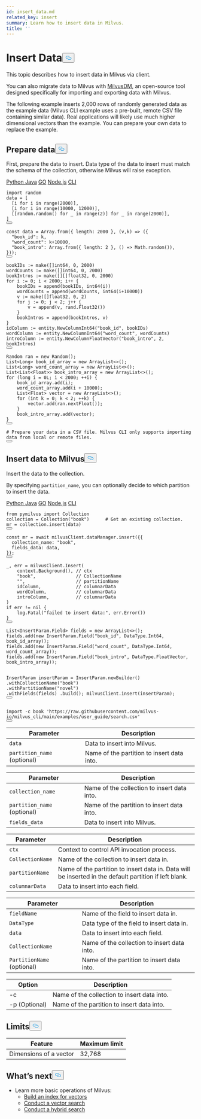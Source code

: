 ```yaml
---
id: insert_data.md
related_key: insert
summary: Learn how to insert data in Milvus.
title: ''
---
```

<h1 id="Insert-Data" class="common-anchor-header">Insert Data<button data-href="#Insert-Data" class="anchor-icon" translate="no">
      <svg translate="no"
        aria-hidden="true"
        focusable="false"
        height="20"
        version="1.1"
        viewBox="0 0 16 16"
        width="16"
      >
        <path
          fill="#0092E4"
          fill-rule="evenodd"
          d="M4 9h1v1H4c-1.5 0-3-1.69-3-3.5S2.55 3 4 3h4c1.45 0 3 1.69 3 3.5 0 1.41-.91 2.72-2 3.25V8.59c.58-.45 1-1.27 1-2.09C10 5.22 8.98 4 8 4H4c-.98 0-2 1.22-2 2.5S3 9 4 9zm9-3h-1v1h1c1 0 2 1.22 2 2.5S13.98 12 13 12H9c-.98 0-2-1.22-2-2.5 0-.83.42-1.64 1-2.09V6.25c-1.09.53-2 1.84-2 3.25C6 11.31 7.55 13 9 13h4c1.45 0 3-1.69 3-3.5S14.5 6 13 6z"
        ></path>
      </svg>
    </button></h1><p>This topic describes how to insert data in Milvus via client.</p>
<p>You can also migrate data to Milvus with <a href="/docs/es/migrate_overview.md">MilvusDM</a>, an open-source tool designed specifically for importing and exporting data with Milvus.</p>
<p>The following example inserts 2,000 rows of randomly generated data as the example data (Milvus CLI example uses a pre-built, remote CSV file containing similar data). Real applications will likely use much higher dimensional vectors than the example. You can prepare your own data to replace the example.</p>
<h2 id="Prepare-data" class="common-anchor-header">Prepare data<button data-href="#Prepare-data" class="anchor-icon" translate="no">
      <svg translate="no"
        aria-hidden="true"
        focusable="false"
        height="20"
        version="1.1"
        viewBox="0 0 16 16"
        width="16"
      >
        <path
          fill="#0092E4"
          fill-rule="evenodd"
          d="M4 9h1v1H4c-1.5 0-3-1.69-3-3.5S2.55 3 4 3h4c1.45 0 3 1.69 3 3.5 0 1.41-.91 2.72-2 3.25V8.59c.58-.45 1-1.27 1-2.09C10 5.22 8.98 4 8 4H4c-.98 0-2 1.22-2 2.5S3 9 4 9zm9-3h-1v1h1c1 0 2 1.22 2 2.5S13.98 12 13 12H9c-.98 0-2-1.22-2-2.5 0-.83.42-1.64 1-2.09V6.25c-1.09.53-2 1.84-2 3.25C6 11.31 7.55 13 9 13h4c1.45 0 3-1.69 3-3.5S14.5 6 13 6z"
        ></path>
      </svg>
    </button></h2><p>First, prepare the data to insert.  Data type of the data to insert must match the schema of the collection, otherwise Milvus will raise exception.</p>
<div class="multipleCode">
  <a href="#python">Python </a>
  <a href="#java">Java</a>
  <a href="#go">GO</a>
  <a href="#javascript">Node.js</a>
  <a href="#shell">CLI</a>
</div>
<pre><code translate="no" class="language-python"><span class="hljs-keyword">import</span> <span class="hljs-type">random</span>
<span class="hljs-variable">data</span> <span class="hljs-operator">=</span> [
  [i <span class="hljs-keyword">for</span> i in <span class="hljs-title function_">range</span><span class="hljs-params">(<span class="hljs-number">2000</span>)</span>],
  [i <span class="hljs-keyword">for</span> i in <span class="hljs-title function_">range</span><span class="hljs-params">(<span class="hljs-number">10000</span>, <span class="hljs-number">12000</span>)</span>],
  [[random.random() <span class="hljs-keyword">for</span> _ in <span class="hljs-title function_">range</span><span class="hljs-params">(<span class="hljs-number">2</span>)</span>] <span class="hljs-keyword">for</span> _ in <span class="hljs-title function_">range</span><span class="hljs-params">(<span class="hljs-number">2000</span>)</span>],
]
<button class="copy-code-btn"></button></code></pre>
<pre><code translate="no" class="language-javascript"><span class="hljs-keyword">const</span> data = <span class="hljs-title class_">Array</span>.<span class="hljs-title function_">from</span>({ <span class="hljs-attr">length</span>: <span class="hljs-number">2000</span> }, <span class="hljs-function">(<span class="hljs-params">v,k</span>) =&gt;</span> ({
  <span class="hljs-string">&quot;book_id&quot;</span>: k,
  <span class="hljs-string">&quot;word_count&quot;</span>: k+<span class="hljs-number">10000</span>,
  <span class="hljs-string">&quot;book_intro&quot;</span>: <span class="hljs-title class_">Array</span>.<span class="hljs-title function_">from</span>({ <span class="hljs-attr">length</span>: <span class="hljs-number">2</span> }, <span class="hljs-function">() =&gt;</span> <span class="hljs-title class_">Math</span>.<span class="hljs-title function_">random</span>()),
}));
<button class="copy-code-btn"></button></code></pre>
<pre><code translate="no" class="language-go">bookIDs := <span class="hljs-built_in">make</span>([]<span class="hljs-type">int64</span>, <span class="hljs-number">0</span>, <span class="hljs-number">2000</span>)
wordCounts := <span class="hljs-built_in">make</span>([]<span class="hljs-type">int64</span>, <span class="hljs-number">0</span>, <span class="hljs-number">2000</span>)
bookIntros := <span class="hljs-built_in">make</span>([][]<span class="hljs-type">float32</span>, <span class="hljs-number">0</span>, <span class="hljs-number">2000</span>)
<span class="hljs-keyword">for</span> i := <span class="hljs-number">0</span>; i &lt; <span class="hljs-number">2000</span>; i++ {
    bookIDs = <span class="hljs-built_in">append</span>(bookIDs, <span class="hljs-type">int64</span>(i))
    wordCounts = <span class="hljs-built_in">append</span>(wordCounts, <span class="hljs-type">int64</span>(i+<span class="hljs-number">10000</span>))
    v := <span class="hljs-built_in">make</span>([]<span class="hljs-type">float32</span>, <span class="hljs-number">0</span>, <span class="hljs-number">2</span>)
    <span class="hljs-keyword">for</span> j := <span class="hljs-number">0</span>; j &lt; <span class="hljs-number">2</span>; j++ {
        v = <span class="hljs-built_in">append</span>(v, rand.Float32())
    }
    bookIntros = <span class="hljs-built_in">append</span>(bookIntros, v)
}
idColumn := entity.NewColumnInt64(<span class="hljs-string">&quot;book_id&quot;</span>, bookIDs)
wordColumn := entity.NewColumnInt64(<span class="hljs-string">&quot;word_count&quot;</span>, wordCounts)
introColumn := entity.NewColumnFloatVector(<span class="hljs-string">&quot;book_intro&quot;</span>, <span class="hljs-number">2</span>, bookIntros)
<button class="copy-code-btn"></button></code></pre>
<pre><code translate="no" class="language-java">Random ran = <span class="hljs-keyword">new</span> Random();
List&lt;Long&gt; book_id_array = <span class="hljs-keyword">new</span> ArrayList&lt;&gt;();
List&lt;Long&gt; word_count_array = <span class="hljs-keyword">new</span> ArrayList&lt;&gt;();
List&lt;List&lt;Float&gt;&gt; book_intro_array = <span class="hljs-keyword">new</span> ArrayList&lt;&gt;();
<span class="hljs-keyword">for</span> (<span class="hljs-built_in">long</span> i = <span class="hljs-number">0L</span>; i &lt; <span class="hljs-number">2000</span>; ++i) {
    book_id_array.<span class="hljs-keyword">add</span>(i);
    word_count_array.<span class="hljs-keyword">add</span>(i + <span class="hljs-number">10000</span>);
    List&lt;Float&gt; vector = <span class="hljs-keyword">new</span> ArrayList&lt;&gt;();
    <span class="hljs-keyword">for</span> (<span class="hljs-built_in">int</span> k = <span class="hljs-number">0</span>; k &lt; <span class="hljs-number">2</span>; ++k) {
        vector.<span class="hljs-keyword">add</span>(ran.nextFloat());
    }
    book_intro_array.<span class="hljs-keyword">add</span>(vector);
}
<button class="copy-code-btn"></button></code></pre>
<pre><code translate="no" class="language-shell"><span class="hljs-comment"># Prepare your data in a CSV file. Milvus CLI only supports importing data from local or remote files.</span>
<button class="copy-code-btn"></button></code></pre>
<h2 id="Insert-data-to-Milvus" class="common-anchor-header">Insert data to Milvus<button data-href="#Insert-data-to-Milvus" class="anchor-icon" translate="no">
      <svg translate="no"
        aria-hidden="true"
        focusable="false"
        height="20"
        version="1.1"
        viewBox="0 0 16 16"
        width="16"
      >
        <path
          fill="#0092E4"
          fill-rule="evenodd"
          d="M4 9h1v1H4c-1.5 0-3-1.69-3-3.5S2.55 3 4 3h4c1.45 0 3 1.69 3 3.5 0 1.41-.91 2.72-2 3.25V8.59c.58-.45 1-1.27 1-2.09C10 5.22 8.98 4 8 4H4c-.98 0-2 1.22-2 2.5S3 9 4 9zm9-3h-1v1h1c1 0 2 1.22 2 2.5S13.98 12 13 12H9c-.98 0-2-1.22-2-2.5 0-.83.42-1.64 1-2.09V6.25c-1.09.53-2 1.84-2 3.25C6 11.31 7.55 13 9 13h4c1.45 0 3-1.69 3-3.5S14.5 6 13 6z"
        ></path>
      </svg>
    </button></h2><p>Insert the data to the collection.</p>
<p>By specifying <code translate="no">partition_name</code>, you can optionally decide to which partition to insert the data.</p>
<div class="multipleCode">
  <a href="#python">Python </a>
  <a href="#java">Java</a>
  <a href="#go">GO</a>
  <a href="#javascript">Node.js</a>
  <a href="#shell">CLI</a>
</div>
<pre><code translate="no" class="language-python"><span class="hljs-keyword">from</span> pymilvus <span class="hljs-keyword">import</span> Collection
collection = Collection(<span class="hljs-string">&quot;book&quot;</span>)      <span class="hljs-comment"># Get an existing collection.</span>
mr = collection.insert(data)
<button class="copy-code-btn"></button></code></pre>
<pre><code translate="no" class="language-javascript"><span class="hljs-keyword">const</span> mr = <span class="hljs-keyword">await</span> milvusClient.<span class="hljs-property">dataManager</span>.<span class="hljs-title function_">insert</span>({{
  <span class="hljs-attr">collection_name</span>: <span class="hljs-string">&quot;book&quot;</span>,
  <span class="hljs-attr">fields_data</span>: data,
});
<button class="copy-code-btn"></button></code></pre>
<pre><code translate="no" class="language-go">_, err = milvusClient.<span class="hljs-title class_">Insert</span>(
    context.<span class="hljs-title class_">Background</span>(), <span class="hljs-comment">// ctx</span>
    <span class="hljs-string">&quot;book&quot;</span>,               <span class="hljs-comment">// CollectionName</span>
    <span class="hljs-string">&quot;&quot;</span>,                   <span class="hljs-comment">// partitionName</span>
    idColumn,             <span class="hljs-comment">// columnarData</span>
    wordColumn,           <span class="hljs-comment">// columnarData</span>
    introColumn,          <span class="hljs-comment">// columnarData</span>
)
<span class="hljs-keyword">if</span> err != nil {
    log.<span class="hljs-title class_">Fatal</span>(<span class="hljs-string">&quot;failed to insert data:&quot;</span>, err.<span class="hljs-title class_">Error</span>())
}
<button class="copy-code-btn"></button></code></pre>
<pre><code translate="no" class="language-java">List&lt;InsertParam.Field&gt; fields = <span class="hljs-keyword">new</span> ArrayList&lt;&gt;();
fields.<span class="hljs-keyword">add</span>(<span class="hljs-keyword">new</span> InsertParam.Field(<span class="hljs-string">&quot;book_id&quot;</span>, DataType.Int64, book_id_array));
fields.<span class="hljs-keyword">add</span>(<span class="hljs-keyword">new</span> InsertParam.Field(<span class="hljs-string">&quot;word_count&quot;</span>, DataType.Int64, word_count_array));
fields.<span class="hljs-keyword">add</span>(<span class="hljs-keyword">new</span> InsertParam.Field(<span class="hljs-string">&quot;book_intro&quot;</span>, DataType.FloatVector, book_intro_array));

InsertParam insertParam = InsertParam.newBuilder()
  .withCollectionName(<span class="hljs-string">&quot;book&quot;</span>)
  .withPartitionName(<span class="hljs-string">&quot;novel&quot;</span>)
  .withFields(fields)
  .build();
milvusClient.insert(insertParam);
<button class="copy-code-btn"></button></code></pre>
<pre><code translate="no" class="language-shell"><span class="hljs-keyword">import</span> -c book <span class="hljs-string">&#x27;https://raw.githubusercontent.com/milvus-io/milvus_cli/main/examples/user_guide/search.csv&#x27;</span>
<button class="copy-code-btn"></button></code></pre>
<table class="language-python">
    <thead>
    <tr>
        <th>Parameter</th>
        <th>Description</th>
    </tr>
    </thead>
    <tbody>
    <tr>
        <td><code translate="no">data</code></td>
        <td>Data to insert into Milvus.</td>
    </tr>
    <tr>
        <td><code translate="no">partition_name</code> (optional)</td>
        <td>Name of the partition to insert data into.</td>
    </tr>
    </tbody>
</table>
<table class="language-javascript">
    <thead>
    <tr>
        <th>Parameter</th>
        <th>Description</th>
    </tr>
    </thead>
    <tbody>
    <tr>
        <td><code translate="no">collection_name</code></td>
        <td>Name of the collection to insert data into.</td>
    </tr>
  <tr>
        <td><code translate="no">partition_name</code> (optional)</td>
        <td>Name of the partition to insert data into.</td>
    </tr>
  <tr>
        <td><code translate="no">fields_data</code></td>
        <td>Data to insert into Milvus.</td>
    </tr>
    </tbody>
</table>
<table class="language-go">
    <thead>
    <tr>
        <th>Parameter</th>
        <th>Description</th>
    </tr>
    </thead>
    <tbody>
    <tr>
        <td><code translate="no">ctx</code></td>
        <td>Context to control API invocation process.</td>
    </tr>
    <tr>
        <td><code translate="no">CollectionName</code></td>
        <td>Name of the collection to insert data in.</td>
    </tr>
    <tr>
        <td><code translate="no">partitionName</code></td>
        <td>Name of the partition to insert data in. Data will be inserted in the default partition if left blank.</td>
    </tr>
    <tr>
        <td><code translate="no">columnarData</code></td>
        <td>Data to insert into each field.</td>
    </tr>
  </tbody>
</table>
<table class="language-java">
    <thead>
    <tr>
        <th>Parameter</th>
        <th>Description</th>
    </tr>
    </thead>
    <tbody>
    <tr>
        <td><code translate="no">fieldName</code></td>
        <td>Name of the field to insert data in.</td>
    </tr>
    <tr>
        <td><code translate="no">DataType</code></td>
        <td>Data type of the field to insert data in.</td>
    </tr>
    <tr>
        <td><code translate="no">data</code></td>
        <td>Data to insert into each field.</td>
    </tr>
        <tr>
        <td><code translate="no">CollectionName</code></td>
        <td>Name of the collection to insert data into.</td>
    </tr>
    <tr>
        <td><code translate="no">PartitionName</code> (optional)</td>
        <td>Name of the partition to insert data into.</td>
    </tr>
    </tbody>
</table>
<table class="language-shell">
    <thead>
        <tr>
            <th>Option</th>
            <th>Description</th>
        </tr>
    </thead>
    <tbody>
        <tr>
            <td>-c</td>
            <td>Name of the collection to insert data into.</td>
        </tr>
        <tr>
            <td>-p (Optional)</td>
            <td>Name of the partition to insert data into.</td>
        </tr>
    </tbody>
</table>
<h2 id="Limits" class="common-anchor-header">Limits<button data-href="#Limits" class="anchor-icon" translate="no">
      <svg translate="no"
        aria-hidden="true"
        focusable="false"
        height="20"
        version="1.1"
        viewBox="0 0 16 16"
        width="16"
      >
        <path
          fill="#0092E4"
          fill-rule="evenodd"
          d="M4 9h1v1H4c-1.5 0-3-1.69-3-3.5S2.55 3 4 3h4c1.45 0 3 1.69 3 3.5 0 1.41-.91 2.72-2 3.25V8.59c.58-.45 1-1.27 1-2.09C10 5.22 8.98 4 8 4H4c-.98 0-2 1.22-2 2.5S3 9 4 9zm9-3h-1v1h1c1 0 2 1.22 2 2.5S13.98 12 13 12H9c-.98 0-2-1.22-2-2.5 0-.83.42-1.64 1-2.09V6.25c-1.09.53-2 1.84-2 3.25C6 11.31 7.55 13 9 13h4c1.45 0 3-1.69 3-3.5S14.5 6 13 6z"
        ></path>
      </svg>
    </button></h2><table>
<thead>
<tr><th>Feature</th><th>Maximum limit</th></tr>
</thead>
<tbody>
<tr><td>Dimensions of a vector</td><td>32,768</td></tr>
</tbody>
</table>
<h2 id="Whats-next" class="common-anchor-header">What’s next<button data-href="#Whats-next" class="anchor-icon" translate="no">
      <svg translate="no"
        aria-hidden="true"
        focusable="false"
        height="20"
        version="1.1"
        viewBox="0 0 16 16"
        width="16"
      >
        <path
          fill="#0092E4"
          fill-rule="evenodd"
          d="M4 9h1v1H4c-1.5 0-3-1.69-3-3.5S2.55 3 4 3h4c1.45 0 3 1.69 3 3.5 0 1.41-.91 2.72-2 3.25V8.59c.58-.45 1-1.27 1-2.09C10 5.22 8.98 4 8 4H4c-.98 0-2 1.22-2 2.5S3 9 4 9zm9-3h-1v1h1c1 0 2 1.22 2 2.5S13.98 12 13 12H9c-.98 0-2-1.22-2-2.5 0-.83.42-1.64 1-2.09V6.25c-1.09.53-2 1.84-2 3.25C6 11.31 7.55 13 9 13h4c1.45 0 3-1.69 3-3.5S14.5 6 13 6z"
        ></path>
      </svg>
    </button></h2><ul>
<li>Learn more basic operations of Milvus:
<ul>
<li><a href="/docs/es/build_index.md">Build an index for vectors</a></li>
<li><a href="/docs/es/search.md">Conduct a vector search</a></li>
<li><a href="/docs/es/hybridsearch.md">Conduct a hybrid search</a></li>
</ul></li>
</ul>
